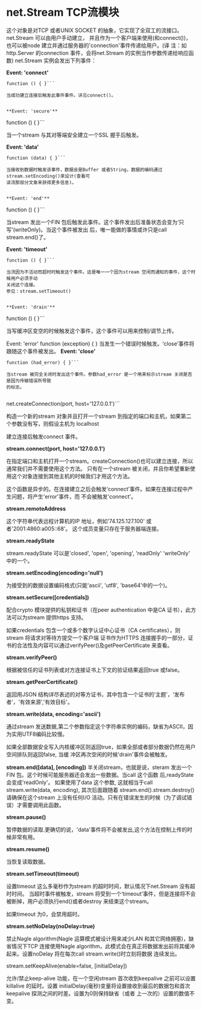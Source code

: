 # net.Stream TCP流模块
这个对象是对TCP 或者UNIX SOCKET 的抽象，它实现了全双工的流接口。net.Stream 可以由用户手动建立，
并且作为一个客户端来使用(和connect())，也可以被node 建立并通过服务器的'connection'事件传递给用户。(译
注：如http.Server 的connection 事件，会将net.Stream 的实例当作参数传递给响应函数)
net.Stream 实例会发出下列事件：


**Event: 'connect'**
```
function () { }```

当成功建立连接后触发此事件事件。详见connect()。


**Event: 'secure'**
```
function () { }```

当一个stream 与其对等端安全建立一个SSL 握手后触发。


**Event: 'data'**
```
function (data) { }```

当接收到数据时触发该事件，数据会是Buffer 或者String，数据的编码通过stream.setEncoding()来设计(查看可
读流那部分文章来获得更多信息)。


**Event: 'end'**
```
function () { }```

当stream 发出一个FIN 包后触发此事件。这个事件发出后准备状态会变为‘只写’(writeOnly)。当这个事件被发出
后，唯一能做的事情或许只是call stream.end()了。


**Event: 'timeout'**
```
function () { }```

当流因为不活动而超时时触发这个事件。这是唯一一个因为stream 空闲而通知的事件，这个时候用户必须手动
关闭这个连接。
参见：stream.setTimeout()


**Event: 'drain'**
```
function () { }```

当写缓冲区变空的时候触发这个事件，这个事件可以用来控制/调节上传。

Event: 'error'
function (exception) { }
当发生一个错误时候触发。‘close’事件将跟随这个事件被发出。
**Event: 'close'**
```
function (had_error) { }```

当stream 被完全关闭时发出这个事件。参数had_error 是一个用来标示stream 关闭是否是因为传输错误所导致
的标志。


```
net.createConnection(port, host='127.0.0.1')```

构造一个新的stream 对象并且打开一个stream 到指定的端口和主机，如果第二个参数没有写，则假设主机为
localhost


建立连接后触发connect 事件。


**stream.connect(port, host='127.0.0.1')**


在指定端口和主机打开一个stream。createConnection()也可以建立连接，所以通常我们并不需要使用这个方法。
只有在一个stream 被关闭，并且你希望重新使用这个对象连接到其他主机的时候我们才用这个方法。


这个函数是异步的。在连接建立之后会触发‘connect’事件。如果在连接过程中产生问题，将产生'error'事件，而
不会被触发'connect'。


**stream.remoteAddress**


这个字符串代表远程计算机的IP 地址，例如'74.125.127.100' 或者'2001:4860:a005::68'。
这个成员变量只存在于服务器端连接。


**stream.readyState**


stream.readyState 可以是'closed', 'open', 'opening', 'readOnly' 'writeOnly' 中的一个。


**stream.setEncoding(encoding='null')**


为接受到的数据设置编码格式(只能'ascii', 'utf8', 'base64'中的一个)。


**stream.setSecure([credentials])**


配合crypto 模块提供的私钥和证书（在peer authentication 中是CA 证书），此方法可以为stream 提供https 支持。


如果credentials 包含一个或多个数字认证中心证书（CA certificates），则stream 将请求对等待方提交一个客户端
证书作为HTTPS 连接握手的一部分，证书的合法性及内容可以通过verifyPeer()及getPeerCertificate 来查看。


**stream.verifyPeer()**


根据被信任的证书列表或对方连接证书上下文的验证结果返回true 或false。


**stream.getPeerCertificate()**


返回用JSON 结构详尽表述的对等方证书，其中包含一个证书的‘主题’，‘发布者’，'有效来源','有效目标'。


**stream.write(data, encoding='ascii')**


通过stream 发送数据,第二个参数指定这个字符串实例的编码，缺省为ASCII，因为实用UTF8编码比较慢。


如果全部数据安全写入内核缓冲区则返回true，如果全部或者部分数据仍然在用户空间排队则返回false, 当缓
冲区再次空闲的时候'drain'事件会被触发。


**stream.end([data], [encoding])**
半关闭stream，也就是说，steram 发出一个FIN 包。这个时候可能服务器还会发出一些数据。当call 这个函数
后,readyState 会变成'readOnly'。
如果使用了data 这个参数, 这就相当于call stream.write(data, encoding), 其次后面跟随着
stream.end().stream.destroy()
请确保在这个stream 上没有任何I/O 活动。只有在错误发生的时候（为了调试错误）才需要调用此函数。


**stream.pause()**


暂停数据的读取.更确切的说，'data'事件将不会被发出,这个方法在控制上传的时候非常有用。


**stream.resume()**


当恢复读取数据。

**stream.setTimeout(timeout)**


设置timeout 这么多毫秒作为stream 的超时时间，默认情况下net.Stream 没有超时时间。
当超时事件被触发，stream 将受到一个‘timeout’事件，但是连接将不会被断掉，用户必须执行end()或者destroy
来结束这个stream。


如果timeout 为0，会禁用超时。


**stream.setNoDelay(noDelay=true)**


禁止Nagle algorithm(Nagle 运算模式被设计用来减少LAN 和其它网络拥塞)，缺省情况下TCP 连接使用Nagle
algorithm，此模式会在真正将数据发出前将其缓冲起来。设置noDelay 将在每次call stream.write()时立刻将数据
连续发出。


stream.setKeepAlive(enable=false, [initialDelay])


允许/禁止keep-alive 功能，在一个空闲stream 首次收到keepalive 之前可以设置killalive 的延时。设置
initialDelay(毫秒)变量将设置接收到最后的数据包和首次keepalive 探测之间的时差。设置为0则保持缺省（或者
上一次的）设置的数值不变。

